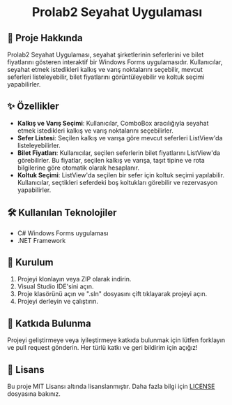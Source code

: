 <h1 align="center">Prolab2 Seyahat Uygulaması</h1>


## 📝 Proje Hakkında

Prolab2 Seyahat Uygulaması, seyahat şirketlerinin seferlerini ve bilet fiyatlarını gösteren interaktif bir Windows Forms uygulamasıdır. Kullanıcılar, seyahat etmek istedikleri kalkış ve varış noktalarını seçebilir, mevcut seferleri listeleyebilir, bilet fiyatlarını görüntüleyebilir ve koltuk seçimi yapabilirler.

## ✨ Özellikler

- **Kalkış ve Varış Seçimi**: Kullanıcılar, ComboBox aracılığıyla seyahat etmek istedikleri kalkış ve varış noktalarını seçebilirler.
- **Sefer Listesi**: Seçilen kalkış ve varışa göre mevcut seferleri ListView'da listeleyebilirler.
- **Bilet Fiyatları**: Kullanıcılar, seçilen seferlerin bilet fiyatlarını ListView'da görebilirler. Bu fiyatlar, seçilen kalkış ve varışa, taşıt tipine ve rota bilgilerine göre otomatik olarak hesaplanır.
- **Koltuk Seçimi**: ListView'da seçilen bir sefer için koltuk seçimi yapılabilir. Kullanıcılar, seçtikleri seferdeki boş koltukları görebilir ve rezervasyon yapabilirler.

## 🛠️ Kullanılan Teknolojiler

- C# Windows Forms uygulaması
- .NET Framework

## 🚀 Kurulum

1. Projeyi klonlayın veya ZIP olarak indirin.
2. Visual Studio IDE'sini açın.
3. Proje klasörünü açın ve ".sln" dosyasını çift tıklayarak projeyi açın.
4. Projeyi derleyin ve çalıştırın.

## 🤝 Katkıda Bulunma

Projeyi geliştirmeye veya iyileştirmeye katkıda bulunmak için lütfen forklayın ve pull request gönderin. Her türlü katkı ve geri bildirim için açığız!

## 📜 Lisans

Bu proje MIT Lisansı altında lisanslanmıştır. Daha fazla bilgi için [LICENSE](./LICENSE) dosyasına bakınız.
